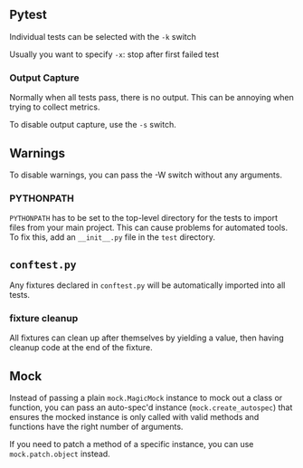 ## Pytest

Individual tests can be selected with the `-k` switch

Usually you want to specify `-x`: stop after first failed test

### Output Capture

Normally when all tests pass, there is no output.
This can be annoying when trying to collect metrics.

To disable output capture, use the `-s` switch.

## Warnings

To disable warnings, you can pass the -W switch without any arguments.

### PYTHONPATH

`PYTHONPATH` has to be set to the top-level directory for the tests to import files from your main project. This can cause problems for automated tools. To fix this, add an `__init__.py` file in the `test` directory.

## `conftest.py`

Any fixtures declared in `conftest.py` will be automatically imported into all tests.

### fixture cleanup

All fixtures can clean up after themselves by yielding a value, then having cleanup code at the end of the fixture.

## Mock

Instead of passing a plain `mock.MagicMock` instance to mock out a class or function, you can pass an auto-spec'd instance (`mock.create_autospec`) that ensures the mocked instance is only called with valid methods and functions have the right number of arguments.

If you need to patch a method of a specific instance, you can use `mock.patch.object` instead.
